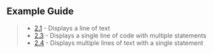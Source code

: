 ## Example Guide
> - [2.1](https://github.com/Hoid17/Java-How-To-Program-10E/tree/master/Chapter02/Examples/2.01) - Displays a line of text
> - [2.3](https://github.com/Hoid17/Java-How-To-Program-10E/tree/master/Chapter02/Examples/2.03) - Displays a single line of code with multiple statements
> - [2.4](https://github.com/Hoid17/Java-How-To-Program-10E/tree/master/Chapter02/Examples/2.04) - Displays multiple lines of text with a single statement
